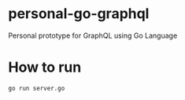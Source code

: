 # personal-go-graphql
Personal prototype for GraphQL using Go Language

# How to run
```go run server.go```